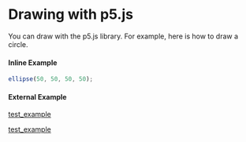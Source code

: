 # Drawing with p5.js

You can draw with the p5.js library. For example, here is how to draw a circle.

#### Inline Example

```javascript
ellipse(50, 50, 50, 50);
```

#### External Example

[test_example](test_example/sketch.js)

<a href = "test_example/sketch.js" class="p5_example show">test_example</a>
